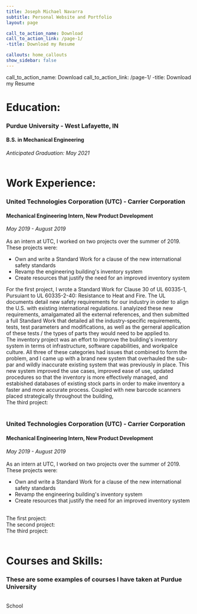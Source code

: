 ```yaml
---
title: Joseph Michael Navarra
subtitle: Personal Website and Portfolio
layout: page

call_to_action_name: Download
call_to_action_link: /page-1/
-title: Download my Resume

callouts: home_callouts      
show_sidebar: false
---
```

call_to_action_name: Download
call_to_action_link: /page-1/
-title: Download my Resume

#  Education:

### Purdue University - West Lafayette, IN
#### B.S. in Mechanical Engineering
<i>Anticipated Graduation: May 2021</i>
<br><br>

# Work Experience:

### United Technologies Corporation (UTC) - Carrier Corporation
#### Mechanical Engineering Intern, New Product Development
<i>May 2019 - August 2019</i>
<br><br>
As an intern at UTC, I worked on two projects over the summer of 2019. These projects were:
<ul>
  <li>Own and write a Standard Work for a clause of the new international safety standards</li>
  <li>Revamp the engineering building's inventory system</li>
  <li>Create resources that justify the need for an improved inventory system</li>
</ul>
For the first project, I wrote a Standard Work for Clause 30 of UL 60335-1, Pursuiant to UL 60335-2-40: Resistance to Heat and Fire. The UL documents detail new safety requirements for our industry in order to align the U.S. with existing international regulations. I analyized these new requirements, amalgamated all the external references, and then submitted a full Standard Work that detailed all the industry-specific requirements, tests, test parameters and modifications, as well as the gerneral application of these tests / the types of parts they would need to be applied to.
<br>
The inventory project was an effort to improve the building's inventory system in terms ot infrastructure, software capabilities, and workpalce culture. All three of these categories had issues that combined to form the problem, and I came up with a brand new system that overhauled the sub-par and wildly inaccurate existing system that was previously in place. This new system improved the use cases, improved ease of use, updated procedures so that the inventory is more effectively managed, and estabished databases of existing stock parts in order to make inventory a faster and more accurate process. Coupled with new barcode scanners placed strategically throughout the building,
<br>
The third project:
<br><br>

### United Technologies Corporation (UTC) - Carrier Corporation
#### Mechanical Engineering Intern, New Product Development
<i>May 2019 - August 2019</i>
<br><br>
As an intern at UTC, I worked on two projects over the summer of 2019. These projects were:
<ul>
  <li>Own and write a Standard Work for a clause of the new international safety standards</li>
  <li>Revamp the engineering building's inventory system</li>
  <li>Create resources that justify the need for an improved inventory system</li>
</ul>
<br>
The first project:
<br>
The second project:
<br>
The third project:
<br><br>

# Courses and Skills:
### These are some examples of courses I have taken at Purdue University
<br>
School

